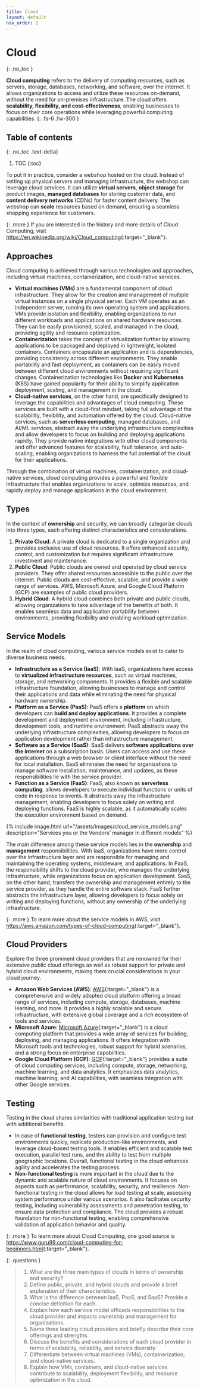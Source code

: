 ```yaml
---
title: Cloud
layout: default
nav_order: 2
---
```


# Cloud
{: .no_toc }

**Cloud computing** refers to the delivery of computing resources, such as servers, storage, databases, networking, and software, over the internet. It allows organizations to access and utilize these resources on-demand, without the need for on-premises infrastructure. The cloud offers **scalability, flexibility, and cost-effectiveness**, enabling businesses to focus on their core operations while leveraging powerful computing capabilities.
{: .fs-6 .fw-300 }

## Table of contents
{: .no_toc .text-delta}

1. TOC
{:toc}

To put it in practice, consider a webshop hosted on the cloud. Instead of setting up physical servers and managing infrastructure, the webshop can leverage cloud services. It can utilize **virtual servers**, **object storage** for product images, **managed databases** for storing customer data, and **content delivery networks** (CDNs) for faster content delivery. The webshop can **scale** resources based on demand, ensuring a seamless shopping experience for customers.

{: .more }
If you are interested in the history and more details of Cloud Computing, visit <https://en.wikipedia.org/wiki/Cloud_computing>{:target="_blank"}.

## Approaches

Cloud computing is achieved through various technologies and approaches, including virtual machines, containerization, and cloud-native services.

* **Virtual machines (VMs)** are a fundamental component of cloud infrastructure. They allow for the creation and management of multiple virtual instances on a single physical server. Each VM operates as an independent server, running its own operating system and applications. VMs provide isolation and flexibility, enabling organizations to run different workloads and applications on shared hardware resources. They can be easily provisioned, scaled, and managed in the cloud, providing agility and resource optimization.
* **Containerization** takes the concept of virtualization further by allowing applications to be packaged and deployed in lightweight, isolated containers. Containers encapsulate an application and its dependencies, providing consistency across different environments. They enable portability and fast deployment, as containers can be easily moved between different cloud environments without requiring significant changes. Containerization technologies like **Docker** and **Kubernetes** (K8S) have gained popularity for their ability to simplify application deployment, scaling, and management in the cloud.
* **Cloud-native services**, on the other hand, are specifically designed to leverage the capabilities and advantages of cloud computing. These services are built with a cloud-first mindset, taking full advantage of the scalability, flexibility, and automation offered by the cloud. Cloud-native services, such as **serverless computing**, managed databases, and AI/ML services, abstract away the underlying infrastructure complexities and allow developers to focus on building and deploying applications rapidly. They provide native integrations with other cloud components and offer advanced features for scalability, fault tolerance, and auto-scaling, enabling organizations to harness the full potential of the cloud for their applications.

Through the combination of virtual machines, containerization, and cloud-native services, cloud computing provides a powerful and flexible infrastructure that enables organizations to scale, optimize resources, and rapidly deploy and manage applications in the cloud environment.

## Types

In the context of **ownership** and security, we can broadly categorize clouds into three types, each offering distinct characteristics and considerations.

1. **Private Cloud**: A private cloud is dedicated to a single organization and provides exclusive use of cloud resources. It offers enhanced security, control, and customization but requires significant infrastructure investment and maintenance.
1. **Public Cloud**: Public clouds are owned and operated by cloud service providers. They offer shared resources accessible to the public over the internet. Public clouds are cost-effective, scalable, and provide a wide range of services. AWS, Microsoft Azure, and Google Cloud Platform (GCP) are examples of public cloud providers.
1. **Hybrid Cloud**: A hybrid cloud combines both private and public clouds, allowing organizations to take advantage of the benefits of both. It enables seamless data and application portability between environments, providing flexibility and enabling workload optimization.

## Service Models

In the realm of cloud computing, various service models exist to cater to diverse business needs. 

* **Infrastructure as a Service (IaaS)**: With IaaS, organizations have access to **virtualized infrastructure resources**, such as virtual machines, storage, and networking components. It provides a flexible and scalable infrastructure foundation, allowing businesses to manage and control their applications and data while eliminating the need for physical hardware ownership.
* **Platform as a Service (PaaS)**: PaaS offers a **platform** on which developers can **build and deploy applications**. It provides a complete development and deployment environment, including infrastructure, development tools, and runtime environment. PaaS abstracts away the underlying infrastructure complexities, allowing developers to focus on application development rather than infrastructure management.
* **Software as a Service (SaaS)**: SaaS delivers **software applications over the internet** on a subscription basis. Users can access and use these applications through a web browser or client interface without the need for local installation. SaaS eliminates the need for organizations to manage software installation, maintenance, and updates, as these responsibilities lie with the service provider.
* **Function as a Service (FaaS)**: FaaS, also known as **serverless computing**, allows developers to execute individual functions or units of code in response to events. It abstracts away the infrastructure management, enabling developers to focus solely on writing and deploying functions. FaaS is highly scalable, as it automatically scales the execution environment based on demand.

{% include image.html 
    url="/assets/images/cloud_service_models.png"
    description="Services you or the Vendors’ manager in different models" %}

The main difference among these service models lies in the **ownership** and **management** responsibilities. With IaaS, organizations have more control over the infrastructure layer and are responsible for managing and maintaining the operating systems, middleware, and applications. In PaaS, the responsibility shifts to the cloud provider, who manages the underlying infrastructure, while organizations focus on application development. SaaS, on the other hand, transfers the ownership and management entirely to the service provider, as they handle the entire software stack. FaaS further abstracts the infrastructure layer, allowing developers to focus solely on writing and deploying functions, without any ownership of the underlying infrastructure.

{: .more }
To learn more about the service models in AWS, visit <https://aws.amazon.com/types-of-cloud-computing>{:target="_blank"}.

## Cloud Providers

Explore the three prominent cloud providers that are renowned for their extensive public cloud offerings as well as robust support for private and hybrid cloud environments, making them crucial considerations in your cloud journey.

* **Amazon Web Services (AWS)**: [AWS](https://aws.amazon.com/){:target="_blank"} is a comprehensive and widely adopted cloud platform offering a broad range of services, including compute, storage, databases, machine learning, and more. It provides a highly scalable and secure infrastructure, with extensive global coverage and a rich ecosystem of tools and services.
* **Microsoft Azure**: [Microsoft Azure](https://azure.microsoft.com/){:target="_blank"} is a cloud computing platform that provides a wide array of services for building, deploying, and managing applications. It offers integration with Microsoft tools and technologies, robust support for hybrid scenarios, and a strong focus on enterprise capabilities.
* **Google Cloud Platform (GCP)**: [GCP](https://cloud.google.com/gcp){:target="_blank"} provides a suite of cloud computing services, including compute, storage, networking, machine learning, and data analytics. It emphasizes data analytics, machine learning, and AI capabilities, with seamless integration with other Google services.

## Testing

Testing in the cloud shares similarities with traditional application testing but with additional benefits.

* In case of **functional testing**, testers can provision and configure test environments quickly, replicate production-like environments, and leverage cloud-based testing tools. It enables efficient and scalable test execution, parallel test runs, and the ability to test from multiple geographic locations. Overall, functional testing in the cloud enhances agility and accelerates the testing process.
* **Non-functional testing** is more important in the cloud due to the dynamic and scalable nature of cloud environments. It focuses on aspects such as performance, scalability, security, and resilience. Non-functional testing in the cloud allows for load testing at scale, assessing system performance under various scenarios. It also facilitates security testing, including vulnerability assessments and penetration testing, to ensure data protection and compliance. The cloud provides a robust foundation for non-functional testing, enabling comprehensive validation of application behavior and quality.

{: .more }
To learn more about Cloud Computing, one good source is <https://www.guru99.com/cloud-computing-for-beginners.html>{:target="_blank"}.

{: .questions }
> 1. What are the three main types of clouds in terms of ownership and security?
> 1. Define public, private, and hybrid clouds and provide a brief explanation of their characteristics.
> 1. What is the difference between IaaS, PaaS, and SaaS? Provide a concise definition for each.
> 1. Explain how each service model offloads responsibilities to the cloud provider and impacts ownership and management for organizations.
> 1. Name three leading cloud providers and briefly describe their core offerings and strengths.
> 1. Discuss the benefits and considerations of each cloud provider in terms of scalability, reliability, and service diversity.
> 1. Differentiate between virtual machines (VMs), containerization, and cloud-native services.
> 1. Explain how VMs, containers, and cloud-native services contribute to scalability, deployment flexibility, and resource optimization in the cloud.